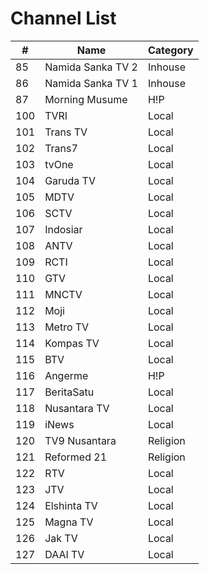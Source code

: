 # Channel List
\# | Name | Category
-- | -- | --
85 | Namida Sanka TV 2 | Inhouse
86 | Namida Sanka TV 1 | Inhouse
87 | Morning Musume | H!P
100 | TVRI | Local
101 | Trans TV | Local
102 | Trans7 | Local
103 | tvOne | Local
104 | Garuda TV | Local
105 | MDTV | Local
106 | SCTV | Local
107 | Indosiar | Local
108 | ANTV | Local
109 | RCTI | Local
110 | GTV | Local
111 | MNCTV | Local
112 | Moji | Local
113 | Metro TV | Local
114 | Kompas TV | Local
115 | BTV | Local
116 | Angerme | H!P
117 | BeritaSatu | Local
118 | Nusantara TV | Local
119 | iNews | Local
120 | TV9 Nusantara | Religion
121 | Reformed 21 | Religion
122 | RTV | Local
123 | JTV | Local
124 | Elshinta TV | Local
125 | Magna TV | Local
126 | Jak TV | Local
127 | DAAI TV | Local
